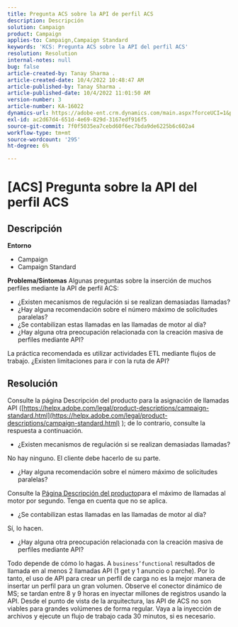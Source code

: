 ```yaml
---
title: Pregunta ACS sobre la API de perfil ACS
description: Descripción
solution: Campaign
product: Campaign
applies-to: Campaign,Campaign Standard
keywords: 'KCS: Pregunta ACS sobre la API del perfil ACS'
resolution: Resolution
internal-notes: null
bug: false
article-created-by: Tanay Sharma .
article-created-date: 10/4/2022 10:48:47 AM
article-published-by: Tanay Sharma .
article-published-date: 10/4/2022 11:01:50 AM
version-number: 3
article-number: KA-16022
dynamics-url: https://adobe-ent.crm.dynamics.com/main.aspx?forceUCI=1&pagetype=entityrecord&etn=knowledgearticle&id=c2ea181f-d243-ed11-bba2-0022480868ff
exl-id: ac2d67d4-651d-4e69-829d-3167edf916f5
source-git-commit: 7f0f5035ea7cebd60f6ec7bda9de6225b6c602a4
workflow-type: tm+mt
source-wordcount: '295'
ht-degree: 6%

---
```


# [ACS] Pregunta sobre la API del perfil ACS

## Descripción

<b>Entorno</b>
- Campaign
- Campaign Standard



<b>Problema/Síntomas</b>
Algunas preguntas sobre la inserción de muchos perfiles mediante la API de perfil ACS:

- ¿Existen mecanismos de regulación si se realizan demasiadas llamadas?
- ¿Hay alguna recomendación sobre el número máximo de solicitudes paralelas?
- ¿Se contabilizan estas llamadas en las llamadas de motor al día?
- ¿Hay alguna otra preocupación relacionada con la creación masiva de perfiles mediante API?


La práctica recomendada es utilizar actividades ETL mediante flujos de trabajo. ¿Existen limitaciones para ir con la ruta de API?


## Resolución


Consulte la página Descripción del producto para la asignación de llamadas API ([https://helpx.adobe.com/legal/product-descriptions/campaign-standard.html](https://helpx.adobe.com/legal/product-descriptions/campaign-standard.html) ); de lo contrario, consulte la respuesta a continuación.



- ¿Existen mecanismos de regulación si se realizan demasiadas llamadas?


No hay ninguno. El cliente debe hacerlo de su parte.

- ¿Hay alguna recomendación sobre el número máximo de solicitudes paralelas?


Consulte la [Página Descripción del producto](https://helpx.adobe.com/legal/product-descriptions/campaign-standard.html#)para el máximo de llamadas al motor por segundo. Tenga en cuenta que no se aplica.

- ¿Se contabilizan estas llamadas en las llamadas de motor al día?


Sí, lo hacen.

- ¿Hay alguna otra preocupación relacionada con la creación masiva de perfiles mediante API?


Todo depende de cómo lo hagas. A `business’functional` resultados de llamada en al menos 2 llamadas API (1 get y 1 anuncio o parche). Por lo tanto, el uso de API para crear un perfil de carga no es la mejor manera de insertar un perfil para un gran volumen. Observe el conector dinámico de MS; se tardan entre 8 y 9 horas en inyectar millones de registros usando la API. Desde el punto de vista de la arquitectura, las API de ACS no son viables para grandes volúmenes de forma regular. Vaya a la inyección de archivos y ejecute un flujo de trabajo cada 30 minutos, si es necesario.

